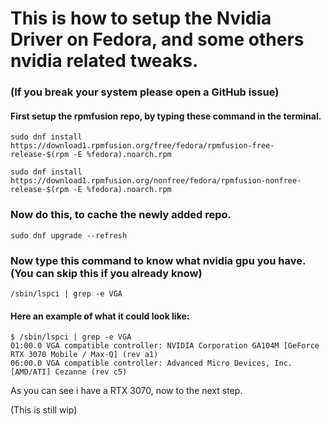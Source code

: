 # This is how to setup the Nvidia Driver on Fedora, and some others nvidia related tweaks.

### (If you break your system please open a GitHub issue)

#### First setup the rpmfusion repo, by typing these command in the terminal.
```
sudo dnf install https://download1.rpmfusion.org/free/fedora/rpmfusion-free-release-$(rpm -E %fedora).noarch.rpm

sudo dnf install https://download1.rpmfusion.org/nonfree/fedora/rpmfusion-nonfree-release-$(rpm -E %fedora).noarch.rpm
```

### Now do this, to cache the newly added repo.
```
sudo dnf upgrade --refresh
```

### Now type this command to know what nvidia gpu you have. (You can skip this if you already know)
```
/sbin/lspci | grep -e VGA
```
#### Here an example of what it could look like:
``` 
$ /sbin/lspci | grep -e VGA
01:00.0 VGA compatible controller: NVIDIA Corporation GA104M [GeForce RTX 3070 Mobile / Max-Q] (rev a1)
06:00.0 VGA compatible controller: Advanced Micro Devices, Inc. [AMD/ATI] Cezanne (rev c5)
```
As you can see i have a RTX 3070, now to the next step.

(This is still wip)
